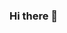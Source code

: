 ### Hi there 👋

<!--
**emredogan01/emredogan01** is a ✨ _special_ ✨ repository because its `README.md` (this file) appears on your GitHub profile.

Here are some ideas to get you started:

- 🔭 I’m currently working on front-end
- 🌱 I’m currently learning react
- 👯 I’m looking to collaborate on project
- 💬 Ask me about anythnig
- 📫 How to reach me: myktysn@gmail.com
- ⚡ Fun fact: HTML, CSS, BOOTSTRAP
-->
